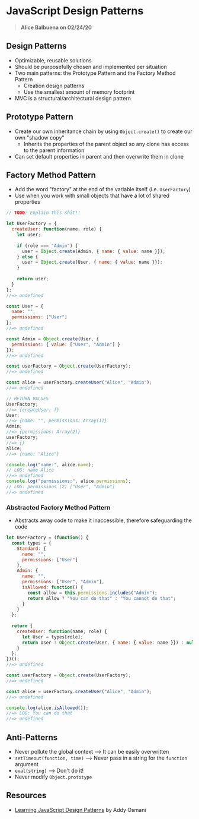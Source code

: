 # JavaScript Design Patterns

> **Alice Balbuena on 02/24/20**

## Design Patterns

* Optimizable, reusable solutions
* Should be purposefully chosen and implemented per situation
* Two main patterns: the Prototype Pattern and the Factory Method Pattern
  * Creation design patterns
  * Use the smallest amount of memory footprint
* MVC is a structural/architectural design pattern

## Prototype Pattern

* Create our own inheritance chain by using `Object.create()` to create our own "shadow copy"
  * Inherits the properties of the parent object so any clone has access to the parent information 
* Can set default properties in parent and then overwrite them in clone

## Factory Method Pattern

* Add the word "factory" at the end of the variable itself \(i.e. `UserFactory`\)
* Use when you work with small objects that have a lot of shared properties

```javascript
// TODO: Explain this shit!!

let UserFactory = {
  createUser: function(name, role) {
    let user;
    
    if (role === "Admin") {
      user = Object.create(Admin, { name: { value: name }});
    } else {
      user = Object.create(User, { name: { value: name }});
    }
    
    return user;
  }
};
//=> undefined

const User = {
  name: "",
  permissions: ["User"]
};
//=> undefined

const Admin = Object.create(User, {
  permissions: { value: ["User", "Admin"] }
});
//=> undefined

const userFactory = Object.create(UserFactory);
//=> undefined

const alice = userFactory.createUser("Alice", "Admin");
//=> undefined

// RETURN VALUES
UserFactory;
//=> {createUser: f}
User;
//=> {name: "", permissions: Array(1)}
Admin;
//=> {permissions: Array(2)}
userFactory;
//=> {}
alice;
//=> {name: "Alice"}

console.log("name:", alice.name);
// LOG: name Alice
//=> undefined
console.log("permissions:", alice.permissions);
// LOG: permissions (2) ["User", "Admin"]
//=> undefined
```

### Abstracted Factory Method Pattern

* Abstracts away code to make it inaccessible, therefore safeguarding the code

```javascript
let UserFactory = (function() {
  const types = {
    Standard: {
      name: "",
      permissions: ["User"]
    },
    Admin: {
      name: "",
      permissions: ["User", "Admin"],
      isAllowed: function() {
        const allow = this.permissions.includes("Admin");
        return allow ? "You can do that" : "You cannot do that";
      }
    }
  };
  
  return {
    createUser: function(name, role) {
      let User = types[role];
      return User ? Object.create(User, { name: { value: name }}) : null;
    }
  };
})();
//=> undefined

const userFactory = Object.create(UserFactory);
//=> undefined

const alice = userFactory.createUser("Alice", "Admin");
//=> undefined

console.log(alice.isAllowed());
//=> LOG: You can do that
//=> undefined
```

## Anti-Patterns

* Never pollute the global context --&gt; It can be easily overwritten
* `setTimeout(function, time)` --&gt; Never pass in a string for the `function` argument
* `eval(string)` --&gt; Don't do it!
* Never modify `Object.prototype`

## Resources

* [Learning JavaScript Design Patterns](https://addyosmani.com/resources/essentialjsdesignpatterns/book/) by Addy Osmani

